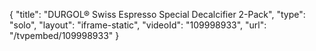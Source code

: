 {
    "title": "DURGOL&reg; Swiss Espresso Special Decalcifier 2-Pack",
    "type": "solo",
    "layout": "iframe-static",
    "videoId": "109998933",
    "url": "\/tvpembed\/109998933"
}